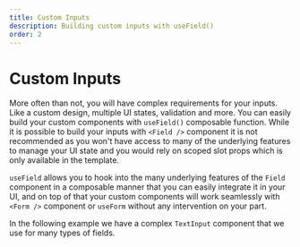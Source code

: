 ```yaml
---
title: Custom Inputs
description: Building custom inputs with useField()
order: 2
---
```


# Custom Inputs

More often than not, you will have complex requirements for your inputs. Like a custom design, multiple UI states, validation and more. You can easily build your custom components with `useField()` composable function. While it is possible to build your inputs with `<Field />` component it is not recommended as you won't have access to many of the underlying features to manage your UI state and you would rely on scoped slot props which is only available in the template.

`useField` allows you to hook into the many underlying features of the `Field` component in a composable manner that you can easily integrate it in your UI, and on top of that your custom components will work seamlessly with `<Form />` component or `useForm` without any intervention on your part.

In the following example we have a complex `TextInput` component that we use for many types of fields.

<code-sandbox id="lingering-hill-8k9gy" title="Custom Text Input with vee-validate v4"></code-sandbox>
